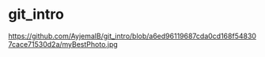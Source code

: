 # git_intro

https://github.com/AyjemalB/git_intro/blob/a6ed96119687cda0cd168f548307cace71530d2a/myBestPhoto.jpg
